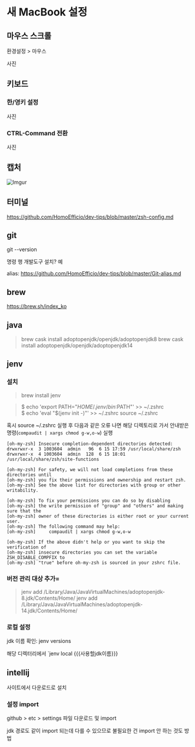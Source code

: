 # 새 MacBook 설정

## 마우스 스크롤

환경설정 > 마우스

사진 

## 키보드

### 한/영키 설정

사진

### CTRL-Command 전환

사진

## 캡처 

![Imgur](https://i.imgur.com/1270JW4.png)

## 터미널

https://github.com/HomoEfficio/dev-tips/blob/master/zsh-config.md

## git

git --version

명령 행 개발도구 설치? 예

alias: https://github.com/HomoEfficio/dev-tips/blob/master/Git-alias.md

## brew

https://brew.sh/index_ko

## java

>brew cask install adoptopenjdk/openjdk/adoptopenjdk8
>brew cask install adoptopenjdk/openjdk/adoptopenjdk14

## jenv

### 설치

>brew install jenv

>$ echo 'export PATH="$HOME/.jenv/bin:$PATH"' >> ~/.zshrc  
>$ echo 'eval "$(jenv init -)"' >> ~/.zshrc
>source ~/.zshrc

혹시 source ~/.zshrc 실행 후 다음과 같은 오류 나면 해당 디렉토리로 가서 안내받은 명령(`compaudit | xargs chmod g-w,o-w`) 실행

```
[oh-my-zsh] Insecure completion-dependent directories detected:
drwxrwxr-x  3 1003604  admin   96  6 15 17:59 /usr/local/share/zsh
drwxrwxr-x  4 1003604  admin  128  6 15 18:01 /usr/local/share/zsh/site-functions

[oh-my-zsh] For safety, we will not load completions from these directories until
[oh-my-zsh] you fix their permissions and ownership and restart zsh.
[oh-my-zsh] See the above list for directories with group or other writability.

[oh-my-zsh] To fix your permissions you can do so by disabling
[oh-my-zsh] the write permission of "group" and "others" and making sure that the
[oh-my-zsh] owner of these directories is either root or your current user.
[oh-my-zsh] The following command may help:
[oh-my-zsh]     compaudit | xargs chmod g-w,o-w

[oh-my-zsh] If the above didn't help or you want to skip the verification of
[oh-my-zsh] insecure directories you can set the variable ZSH_DISABLE_COMPFIX to
[oh-my-zsh] "true" before oh-my-zsh is sourced in your zshrc file.
```

### 버전 관리 대상 추가=

>jenv add /Library/Java/JavaVirtualMachines/adoptopenjdk-8.jdk/Contents/Home/
>jenv add /Library/Java/JavaVirtualMachines/adoptopenjdk-14.jdk/Contents/Home/

### 로컬 설정

jdk 이름 확인: jenv versions

해당 디렉터리에서 `jenv local {{{사용할jdk이름}}}

## intellij

사이트에서 다운로드로 설치

### 설정 import

github > etc > settings 파일 다운로드 및 import

jdk 경로도 같이 import 되는데 다를 수 있으므로 불필요한 건 import 안 하는 것도 방법


